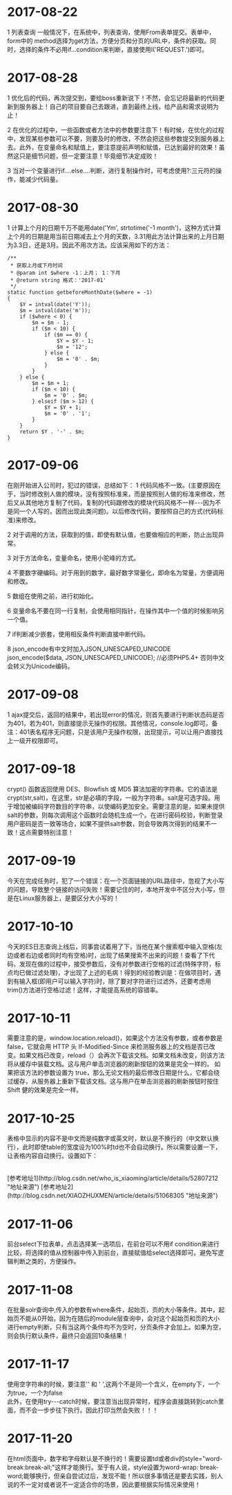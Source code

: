 # 2017-08-22

 1 列表查询
 一般情况下，在系统中，列表查询，使用From表单提交。表单中，form中的
 method选择为get方法，方便分页和分页的URL中，条件的获取。同时，选择的条件不必用if...condition来判断，直接使用I('REQUEST.')即可。


# 2017-08-28

 1 优化后的代码，再次提交到，要给boss重新说下！不然，会忘记将最新的代码更新到服务器上！自己的项目要自己去跟进，直到最终上线，给产品和需求说明为止！

 2 在优化的过程中，一些函数或者方法中的参数要注意下！有时候，在优化的过程中，发现某些参数可以不要，则要及时的修改，不然会把这些参数提交到服务器上去。此外，在变量命名和赋值上，要注意提前声明和赋值，已达到最好的效果！虽然这只是细节问题，但一定要注意！毕竟细节决定成败！

 3 当对一个变量进行if....else....判断，进行复制操作时，可考虑使用?:三元符的操作，能减少代码量。


# 2017-08-30

  1 计算上个月的日期千万不能用date('Ym', strtotime('-1 month')，这种方式计算上个月的日期是用当前日期减去上个月的天数，3.31用此方法计算出来的上月日期为3.3日，还是3月。因此不用次方法。应该采用如下的方法：

    /**
     * 获取上月或下月时间
     * @param int $where -1：上月； 1：下月
     * @return string 格式：'2017-01'
     */
    static function getbeforeMonthDate($where = -1)
    {
        $Y = intval(date('Y'));
        $m = intval(date('m'));
        if ($where < 0) {
            $m = $m - 1;
            if ($m < 10) {
                if ($m == 0) {
                    $Y = $Y - 1;
                    $m = '12';
                } else {
                    $m = '0' . $m;
                }
            }
        } else {
            $m = $m + 1;
            if ($m < 10) {
                $m = '0' . $m;
            } elseif ($m > 12) {
                $Y = $Y + 1;
                $m = '0' . '1';
            }
        }
        return $Y . '-' . $m;
    }



 # 2017-09-06

 在刚开始进入公司时，犯过的错误，总结如下：
 1 代码风格不一致。(主要原因在于，当时修改别人做的模块，没有按照标准来，而是按照别人做的标准来修改，然后又从其他地方复制了代码，复制的代码跟修改的模块代码风格不一样---因为不是同一个人写的，因而出现此类问题)。以后修改代码，要按照自己的方式(代码标准)来修改。

 2 对于调用的方法，获取到的值，即使有默认值，也要做相应的判断，防止出现异常。

 3 对于方法命名，变量命名，使用小驼峰的方式。

 4 不要数字硬编码。对于用到的数字，最好数字常量化，即命名为常量，方便调用和修改。

 5 数组在使用之前，进行初始化。

 6 变量命名不要在同一行复制，会使用相同指针，在操作其中一个值的时候影响另一个值。

 7 if判断减少嵌套，使用相反条件判断直接中断代码。

 8 json_encode有中文时加入JSON_UNESCAPED_UNICODE   json_encode($data, JSON_UNESCAPED_UNICODE); //必须PHP5.4+
否则中文会转义为Unicode编码。


 # 2017-09-08

 1 ajax提交后，返回的结果中，若出现error的情况，则首先要进行判断状态码是否为401，若为401，则直接提示无操作的权限。其他情况，console.log即可。备注：401表名程序无问题，只是该用户无操作权限，出现提示，可以让用户直接找上一级开权限即可。


 # 2017-09-18

 crypt() 函数返回使用 DES、Blowfish 或 MD5 算法加密的字符串。它的语法是crypt(str,salt)，在这里，str是必填的字段，一般为字符串。salt是可选字段。用于增加被编码字符数目的字符串，以使编码更加安全。需要注意的是，如果未提供salt的参数，则每次调用这个函数时会随机生成一个。在进行密码校验，判断登录用户密码是否一致等场合，如果不提供salt参数，则会导致两次得到的结果不一致！这点需要特别注意！


  # 2017-09-19  

  今天在完成任务时，犯了一个错误：在一个页面链接的URL路径中，忽视了大小写的问题，导致整个链接的访问失败！需要记住的时，本地开发中不区分大小写，但是在Linux服务器上，是要区分大小写的！


  # 2017-10-10  

  今天的ES日志查询上线后，同事尝试着用了下，当他在某个搜索框中输入空格(左边或者右边或者同时均有空格)时，出现了结果搜索不出来的问题！查看了下代码，发现在做的过程中，接受参数后，没有对参数进行空格的过滤(特殊字符，标点均已做过滤处理)，才出现了上述的毛病！得到的经验教训是：在做项目时，遇到有输入框(即用户可以输入字符)时，除了要对字符进行过滤外，还要考虑用trim()方法进行空格过滤！这样，才能提高系统的容错率。


  # 2017-10-11  

  需要注意的是，window.location.reload()，如果这个方法没有参数，或者参数是 false，它就会用 HTTP 头 If-Modified-Since 来检测服务器上的文档是否已改变。如果文档已改变，reload（）会再次下载该文档。如果文档未改变，则该方法将从缓存中装载文档。这与用户单击浏览器的刷新按钮的效果是完全一样的。
  如果把该方法的参数设置为 true，那么无论文档的最后修改日期是什么，它都会绕过缓存，从服务器上重新下载该文档。这与用户在单击浏览器的刷新按钮时按住 Shift 健的效果是完全一样。  


   # 2017-10-25

   表格中显示的内容不是中文而是纯数字或英文时，默认是不换行的（中文默认换行），此时即使table的宽度设为100%时td也不会自动换行。所以需要设置一下，让表格内容自动换行。设置如下：  
   <table style="word-wrap:break-word; word-break:break-all;">  </table>  
   [参考地址1](http://blog.csdn.net/who_is_xiaoming/article/details/52807212 "地址来源")    
   [参考地址2](http://blog.csdn.net/XIAOZHUXMEN/article/details/51068305 "地址来源")  


   # 2017-11-06
   
   前台select下拉表单，点击选择某一选项后，在前台可以不用if condition来进行比较，将选择的值从控制器中传入到前台，直接赋值给select选择即可。避免写逻辑判断之类的，方便操作。  


   # 2017-11-08

   在批量solr查询中,传入的参数有where条件，起始页，页的大小等条件。其中，起始页不能从0开始，因为在随后的module层查询中，会对这个起始页和页的大小进行empty判断，只有当这两个条件均不为空时，分页条件才会加上。如果为空，则会执行默认条件，最终只会返回10条结果！


   # 2017-11-17 

   使用空字符串的时候，要注意'' 和 ' ',这两个不是同一个含义，在empty下，一个为true，一个为false  
   此外，在使用try---catch时候，要注意当出现异常时，程序会直接跳转到catch里面，而不会一步步往下执行。因此打印当然会失败！！！

   
   # 2017-11-20

   在html页面中，数字和字母默认是不换行的！需要设置td或者div的style="word-break:break-all;"这样才能换行。至于有人说，style设置为word-wrap: break-word;能够换行，但亲自尝试过后，发现不能！所以很多事情还是要去实践，别人说的不一定对或者说不一定适合你的场景，因此要根据实际情况来使用！